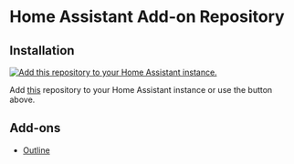 # Home Assistant Add-on Repository

## Installation

[![Add this repository to your Home Assistant instance.](https://my.home-assistant.io/badges/supervisor_add_addon_repository.svg)](https://my.home-assistant.io/redirect/supervisor_add_addon_repository/?repository_url=https%3A%2F%2Fgithub.com%2FALenfant%2Fhomeassistant-addons)

Add [this](https://github.com/ALenfant/homeassistant-addons) repository to your Home Assistant instance or use the button above.

## Add-ons

- [Outline](https://github.com/ALenfant/homeassistant-addons/tree/main/outline)
